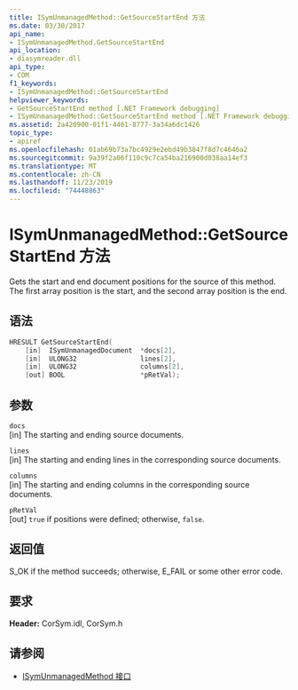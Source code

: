 ```yaml
---
title: ISymUnmanagedMethod::GetSourceStartEnd 方法
ms.date: 03/30/2017
api_name:
- ISymUnmanagedMethod.GetSourceStartEnd
api_location:
- diasymreader.dll
api_type:
- COM
f1_keywords:
- ISymUnmanagedMethod::GetSourceStartEnd
helpviewer_keywords:
- GetSourceStartEnd method [.NET Framework debugging]
- ISymUnmanagedMethod::GetSourceStartEnd method [.NET Framework debugging]
ms.assetid: 2a420900-01f1-4461-8777-3a34a6dc1426
topic_type:
- apiref
ms.openlocfilehash: 01ab69b73a7bc4929e2ebd49b3847f8d7c4646a2
ms.sourcegitcommit: 9a39f2a06f110c9c7ca54ba216900d038aa14ef3
ms.translationtype: MT
ms.contentlocale: zh-CN
ms.lasthandoff: 11/23/2019
ms.locfileid: "74448863"
---
```

# <a name="isymunmanagedmethodgetsourcestartend-method"></a>ISymUnmanagedMethod::GetSourceStartEnd 方法
Gets the start and end document positions for the source of this method. The first array position is the start, and the second array position is the end.  
  
## <a name="syntax"></a>语法  
  
```cpp  
HRESULT GetSourceStartEnd(  
    [in]  ISymUnmanagedDocument  *docs[2],  
    [in]  ULONG32                lines[2],  
    [in]  ULONG32                columns[2],  
    [out] BOOL                   *pRetVal);  
```  
  
## <a name="parameters"></a>参数  
 `docs`  
 [in] The starting and ending source documents.  
  
 `lines`  
 [in] The starting and ending lines in the corresponding source documents.  
  
 `columns`  
 [in] The starting and ending columns in the corresponding source documents.  
  
 `pRetVal`  
 [out] `true` if positions were defined; otherwise, `false`.  
  
## <a name="return-value"></a>返回值  
 S_OK if the method succeeds; otherwise, E_FAIL or some other error code.  
  
## <a name="requirements"></a>要求  
 **Header:** CorSym.idl, CorSym.h  
  
## <a name="see-also"></a>请参阅

- [ISymUnmanagedMethod 接口](../../../../docs/framework/unmanaged-api/diagnostics/isymunmanagedmethod-interface.md)
